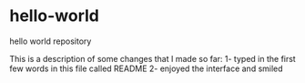 # hello-world
hello world repository 

This is a description of some changes that I made so far:
1- typed in the first few words in this file called README
2- enjoyed the interface and smiled

